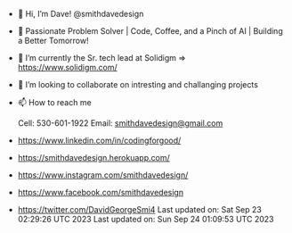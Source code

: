 - 👋 Hi, I’m Dave! @smithdavedesign 
- 🚀 Passionate Problem Solver | Code, Coffee, and a Pinch of AI | Building a Better Tomorrow!
- 🌱 I’m currently the Sr. tech lead at Solidigm => https://www.solidigm.com/
- 💞️ I’m looking to collaborate on intresting and challanging projects
- 📫 How to reach me 
    
    Cell: 530-601-1922
    Email: smithdavedesign@gmail.com

-  https://www.linkedin.com/in/codingforgood/
-  https://smithdavedesign.herokuapp.com/
-  https://www.instagram.com/smithdavedesign/
-  https://www.facebook.com/smithdavedesign
-  https://twitter.com/DavidGeorgeSmi4
Last updated on: Sat Sep 23 02:29:26 UTC 2023
Last updated on: Sun Sep 24 01:09:53 UTC 2023
